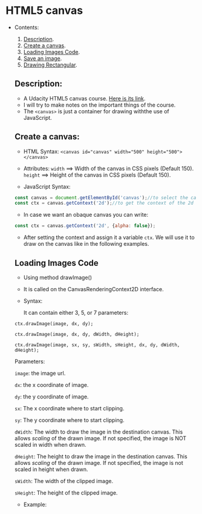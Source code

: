 # HTML5 canvas

- Contents:
  1. [Description](#description).
  2. [Create a canvas](#create-a-canvas).
  3. [Loading Images Code](#loading-image-code).
  4. [Save an image](#save-an-image).
  5. [Drawing Rectangular](#drawing-rectangular).
  
  
  ## Description:
  - A Udacity HTML5 canvas course. [Here is its link](https://classroom.udacity.com/courses/ud292).
  - I will try to make notes on the  important things of the course.
  - The `<canvas>`  is just a container for drawing withthe use of JavaScript.
  
  
  
  ## Create a canvas:
  
  - HTML Syntax:  `<canvas id="canvas" width="500" height="500"></canvas>`
  - Attributes: `width` ==> Width of the canvas in CSS pixels (Default 150).
                `height` ==> Height of the canvas in CSS pixels (Default 150).
                
                
  - JavaScript Syntax: 
  ```javascript
  const canvas = document.getElementById('canvas');//to select the canvas element
  const ctx = canvas.getContext('2d');//to get the context of the 2d canvas. It can also be 3d but this course is about 2d.
  ```
  
  - In case we want an obaque canvas you can write:
  
  ```javascript
  const ctx = canvas.getContext('2d', {alpha: false});
  ```
  
  - After setting the context and assign it a variable `ctx`. We will use it to draw on the canvas like in the following examples.
  
  
  ## Loading Images Code
  
  - Using method drawImage()
  - It is called on the CanvasRenderingContext2D interface.
  - Syntax:
  
    It can contain either 3, 5, or 7 parameters:
    
  `ctx.drawImage(image, dx, dy);`
  
  `ctx.drawImage(image, dx, dy, dWidth, dHeight);`
  
  `ctx.drawImage(image, sx, sy, sWidth, sHeight, dx, dy, dWidth, dHeight);`
  
  Parameters:
  
  `image`: the image url.
  
  `dx`: the x coordinate of image.
  
  `dy`: the y coordinate of image.
  
  `sx`: The x coordinate where to start clipping.
  
  `sy`: The y coordinate where to start clipping.
  
  `dWidth`: The width to draw the image in the destination canvas. This allows _scaling_ of the drawn image. If not specified, the image is NOT scaled in width when drawn.
  
  `dHeight`: The height to draw the image in the destination canvas. This allows _scaling_ of the drawn image. If not specified, the image is not scaled in height when drawn.
  
  `sWidth`: The width of the clipped image.
  
  `sHeight`: The height of the clipped image.
  
  
  - Example:
  
  ```javascript
<canvas id="canvas" width="300" height="350"></canvas>
<script>
  const canvas = document.getElementById('canvas');
  const ctx = canvas.getContext('2d');
  const image = new Image();
  image.src = '/*imageUrl*/';
  image.onload = function() {
    ctx.drawImage(image, 0, 0, canvas.width, canvas.height);//the width and height of the image will be the canvas's width and height.
</script>  
```

  
